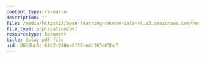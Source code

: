 ```yaml
---
content_type: resource
description: ''
file: /media/https%3A/open-learning-course-data-rc.s3.amazonaws.com/res-18-007-calculus-revisited-multivariable-calculus-fall-2011/d628bc8c6fd2840e0ff6e4c165e65bc7_sZh-zowKEQQ.pdf
file_type: application/pdf
resourcetype: Document
title: 3play pdf file
uid: d628bc8c-6fd2-840e-0ff6-e4c165e65bc7
---
```

